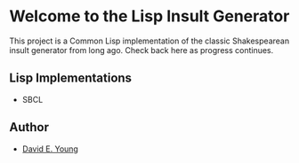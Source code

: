 # Welcome to the Lisp Insult Generator #

This project is a Common Lisp implementation of the classic Shakespearean insult generator from long ago. Check back
here as progress continues.

## Lisp Implementations ##

- SBCL

## Author ##
- [David E. Young](mailto:sporty-iron883@protonmail.com)
